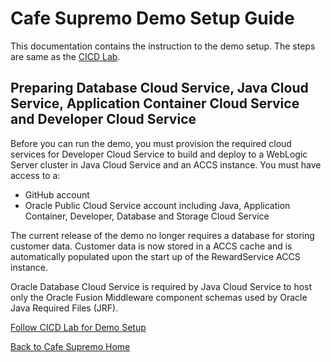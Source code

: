 # Cafe Supremo Demo Setup Guide

This documentation contains the instruction to the demo setup. The steps are same as the [CICD Lab](https://github.com/kwanwan/CafeSupremo/blob/master/CICDlab.md).

## Preparing Database Cloud Service, Java Cloud Service, Application Container Cloud Service and Developer Cloud Service

Before you can run the demo, you must provision the required cloud services for Developer Cloud Service to build and deploy to a WebLogic Server cluster in Java Cloud Service and an ACCS instance. You must have access to a:

- GitHub account
- Oracle Public Cloud Service account including Java, Application Container, Developer, Database and Storage Cloud Service

The current release of the demo no longer requires a database for storing customer data. Customer data is now stored in a ACCS cache and is automatically populated upon the start up of the RewardService ACCS instance.

Oracle Database Cloud Service is required by Java Cloud Service to host only the Oracle Fusion Middleware component schemas used by Oracle Java Required Files (JRF).

[Follow CICD Lab for Demo Setup](https://github.com/kwanwan/CafeSupremo/blob/master/CICDlab.md)

[Back to Cafe Supremo Home](https://github.com/kwanwan/CafeSupremo)
